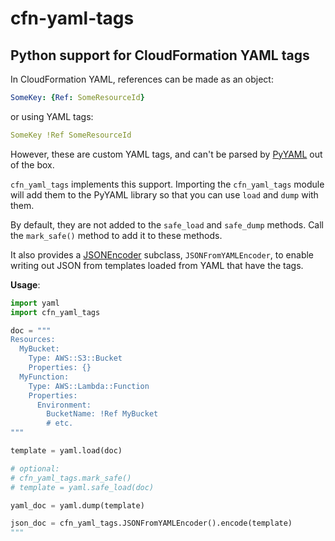 # cfn-yaml-tags
## Python support for CloudFormation YAML tags

In CloudFormation YAML, references can be made as an object:
```yaml
SomeKey: {Ref: SomeResourceId}
```
or using YAML tags:
```yaml
SomeKey !Ref SomeResourceId
```
However, these are custom YAML tags, and can't be parsed by [PyYAML](http://pyyaml.org/wiki/PyYAMLDocumentation) out of the box.

`cfn_yaml_tags` implements this support.
Importing the `cfn_yaml_tags` module will add them
to the PyYAML library so that you can use `load` and
`dump` with them.

By default, they are not added to the `safe_load` and `safe_dump` methods.
Call the `mark_safe()` method to add it to these methods.

It also provides a [JSONEncoder](https://docs.python.org/2/library/json.html#encoders-and-decoders) subclass, `JSONFromYAMLEncoder`, to enable writing out JSON from templates loaded from YAML that have the tags.

**Usage**:
```python
import yaml
import cfn_yaml_tags

doc = """
Resources:
  MyBucket:
    Type: AWS::S3::Bucket
    Properties: {}
  MyFunction:
    Type: AWS::Lambda::Function
    Properties:
      Environment:
        BucketName: !Ref MyBucket
        # etc.
"""

template = yaml.load(doc)

# optional:
# cfn_yaml_tags.mark_safe()
# template = yaml.safe_load(doc)

yaml_doc = yaml.dump(template)

json_doc = cfn_yaml_tags.JSONFromYAMLEncoder().encode(template)
"""
```